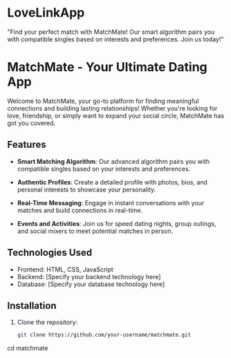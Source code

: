 # LoveLinkApp
"Find your perfect match with MatchMate! Our smart algorithm pairs you with compatible singles based on interests and preferences. Join us today!"
# MatchMate - Your Ultimate Dating App

Welcome to MatchMate, your go-to platform for finding meaningful connections and building lasting relationships! Whether you're looking for love, friendship, or simply want to expand your social circle, MatchMate has got you covered.

## Features

- **Smart Matching Algorithm**: Our advanced algorithm pairs you with compatible singles based on your interests and preferences.
  
- **Authentic Profiles**: Create a detailed profile with photos, bios, and personal interests to showcase your personality.

- **Real-Time Messaging**: Engage in instant conversations with your matches and build connections in real-time.

- **Events and Activities**: Join us for speed dating nights, group outings, and social mixers to meet potential matches in person.

## Technologies Used

- Frontend: HTML, CSS, JavaScript
- Backend: [Specify your backend technology here]
- Database: [Specify your database technology here]

## Installation

1. Clone the repository:
   ```bash
   git clone https://github.com/your-username/matchmate.git
cd matchmate
